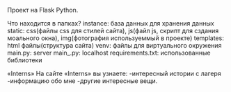 Проект на Flask Python.

Что находится в папках?
instance: база данных для хранения данных
static: css(файлы css для стилей сайта), js(файл js, скрипт для сздания моального окна), img(фотография используеммый в проекте)
templates: html файлы(структура сайта)
venv: файлы для виртуального окружения
main.py: server
main_.py: localhost
requirements.txt: использованные библиотеки

«Interns»
На сайте «Interns» вы узнаете: 
-интересный истории с лагеря 
-информацию обо мне
-другие интересные вещи.        